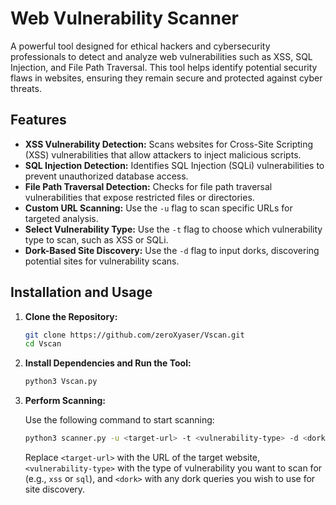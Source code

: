 # Web Vulnerability Scanner

A powerful tool designed for ethical hackers and cybersecurity professionals to detect and analyze web vulnerabilities such as XSS, SQL Injection, and File Path Traversal. This tool helps identify potential security flaws in websites, ensuring they remain secure and protected against cyber threats.

## Features

- **XSS Vulnerability Detection:** Scans websites for Cross-Site Scripting (XSS) vulnerabilities that allow attackers to inject malicious scripts.
- **SQL Injection Detection:** Identifies SQL Injection (SQLi) vulnerabilities to prevent unauthorized database access.
- **File Path Traversal Detection:** Checks for file path traversal vulnerabilities that expose restricted files or directories.
- **Custom URL Scanning:** Use the `-u` flag to scan specific URLs for targeted analysis.
- **Select Vulnerability Type:** Use the `-t` flag to choose which vulnerability type to scan, such as XSS or SQLi.
- **Dork-Based Site Discovery:** Use the `-d` flag to input dorks, discovering potential sites for vulnerability scans.

## Installation and Usage

1. **Clone the Repository:**

    ```bash
    git clone https://github.com/zeroXyaser/Vscan.git
    cd Vscan
    ```

2. **Install Dependencies and Run the Tool:**

    ```bash
    python3 Vscan.py
    ```

3. **Perform Scanning:**

    Use the following command to start scanning:

    ```bash
    python3 scanner.py -u <target-url> -t <vulnerability-type> -d <dork>
    ```

    Replace `<target-url>` with the URL of the target website, `<vulnerability-type>` with the type of vulnerability you want to scan for (e.g., `xss` or `sql`), and `<dork>` with any dork queries you wish to use for site discovery.

